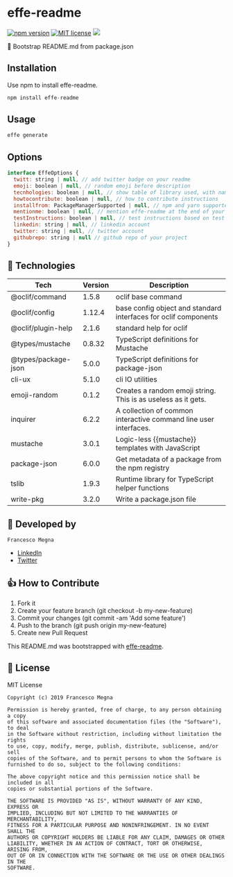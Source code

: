 # effe-readme

[![npm version](https://badge.fury.io/js/effe-readme.svg)](https://www.npmjs.com/package/effe-readme)
[![MIT license](http://img.shields.io/badge/license-MIT-brightgreen.svg)](http://opensource.org/licenses/MIT)
  <a href="https://twitter.com/intent/tweet?text=Bootstrap README.md from package.json, say goodbye to your sad github account.: https://github.com/effe-megna/effe-readme">
    <img src="https://img.shields.io/twitter/url/http/shields.io.svg?style=social"/>
  </a>

:pencil: Bootstrap README.md from package.json

## Installation

Use npm to install effe-readme.

```javascript
npm install effe-readme
```

## Usage 
```javascript
effe generate
```

## Options

```javascript
interface EffeOptions {
  twitt: string | null, // add twitter badge on your readme
  emoji: boolean | null, // random emoji before description
  tecnhologies: boolean | null, // show table of library used, with name, version and description
  howtocontribute: boolean | null, // how to contribute instructions
  installfrom: PackageManagerSupported | null, // npm and yarn supported
  mentionme: boolean | null, // mention effe-readme at the end of your readme
  testInstructions: boolean | null, // test instructions based on test script
  linkedin: string | null, // linkedin account
  twitter: string | null, // twitter account
  githubrepo: string | null // github repo of your project
}
```

## 🚀 Technologies

| **Tech** | **Version** | **Description** |
| -------- | ----------- | --------------- |
| @oclif/command | 1.5.8 | oclif base command |
| @oclif/config | 1.12.4 | base config object and standard interfaces for oclif components |
| @oclif/plugin-help | 2.1.6 | standard help for oclif |
| @types/mustache | 0.8.32 | TypeScript definitions for Mustache |
| @types/package-json | 5.0.0 | TypeScript definitions for package-json |
| cli-ux | 5.1.0 | cli IO utilities |
| emoji-random | 0.1.2 | Creates a random emoji string. This is as useless as it gets. |
| inquirer | 6.2.2 | A collection of common interactive command line user interfaces. |
| mustache | 3.0.1 | Logic-less {{mustache}} templates with JavaScript |
| package-json | 6.0.0 | Get metadata of a package from the npm registry |
| tslib | 1.9.3 | Runtime library for TypeScript helper functions |
| write-pkg | 3.2.0 | Write a package.json file |


## 🚶 Developed by
```
Francesco Megna
```
- [LinkedIn](https://www.linkedin.com/in/francesco-megna-19a266162)
- [Twitter](https://twitter.com/effemegna)


## 👍 How to Contribute
1. Fork it
2. Create your feature branch (git checkout -b my-new-feature)
3. Commit your changes (git commit -am 'Add some feature')
4. Push to the branch (git push origin my-new-feature)
5. Create new Pull Request

This README.md was bootstrapped with [effe-readme](https://github.com/effe-megna/effe-readme).

## 📃 License

 MIT License

    Copyright (c) 2019 Francesco Megna

    Permission is hereby granted, free of charge, to any person obtaining a copy
    of this software and associated documentation files (the "Software"), to deal
    in the Software without restriction, including without limitation the rights
    to use, copy, modify, merge, publish, distribute, sublicense, and/or sell
    copies of the Software, and to permit persons to whom the Software is
    furnished to do so, subject to the following conditions:

    The above copyright notice and this permission notice shall be included in all
    copies or substantial portions of the Software.

    THE SOFTWARE IS PROVIDED "AS IS", WITHOUT WARRANTY OF ANY KIND, EXPRESS OR
    IMPLIED, INCLUDING BUT NOT LIMITED TO THE WARRANTIES OF MERCHANTABILITY,
    FITNESS FOR A PARTICULAR PURPOSE AND NONINFRINGEMENT. IN NO EVENT SHALL THE
    AUTHORS OR COPYRIGHT HOLDERS BE LIABLE FOR ANY CLAIM, DAMAGES OR OTHER
    LIABILITY, WHETHER IN AN ACTION OF CONTRACT, TORT OR OTHERWISE, ARISING FROM,
    OUT OF OR IN CONNECTION WITH THE SOFTWARE OR THE USE OR OTHER DEALINGS IN THE
    SOFTWARE.
